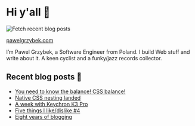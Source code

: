 # Hi y'all 👋

![Fetch recent blog posts](https://github.com/pawelgrzybek/pawelgrzybek/workflows/Fetch%20recent%20blog%20posts/badge.svg)

[pawelgrzybek.com](https://pawelgrzybek.com)

I’m Pawel Grzybek, a Software Engineer from Poland. I build Web stuff and write about it. A keen cyclist and a funky/jazz records collector.

## Recent blog posts 📝

<!-- FEED-START -->
- [You need to know the balance! CSS balance!](https://pawelgrzybek.com/you-need-to-know-the-balance-css-balance/)
- [Native CSS nesting landed](https://pawelgrzybek.com/native-css-nesting-landed/)
- [A week with Keychron K3 Pro](https://pawelgrzybek.com/a-week-with-keychron-k3-pro/)
- [Five things I like/dislike #4](https://pawelgrzybek.com/five-things-i-like-dislike-4/)
- [Eight years of blogging](https://pawelgrzybek.com/eight-years-of-blogging/)
<!-- FEED-END -->